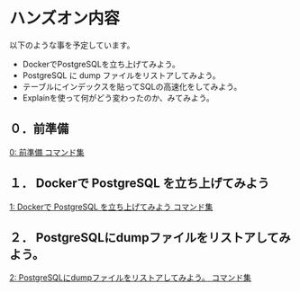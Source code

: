 # ハンズオン内容

以下のような事を予定しています。

- DockerでPostgreSQLを立ち上げてみよう。
- PostgreSQL に dump ファイルをリストアしてみよう。
- テーブルにインデックスを貼ってSQLの高速化をしてみよう。
- Explainを使って何がどう変わったのか、みてみよう。

## ０．前準備

[0: 前準備 コマンド集](https://github.com/TakahashiIkki/osc2019-shimane/blob/master/command/0.md)

## １． Dockerで PostgreSQL を立ち上げてみよう

[1: Dockerで PostgreSQL を立ち上げてみよう コマンド集](https://github.com/TakahashiIkki/osc2019-shimane/blob/master/command/1.md)

## ２． PostgreSQLにdumpファイルをリストアしてみよう。

[2: PostgreSQLにdumpファイルをリストアしてみよう。 コマンド集](https://github.com/TakahashiIkki/osc2019-shimane/blob/master/command/2.md)